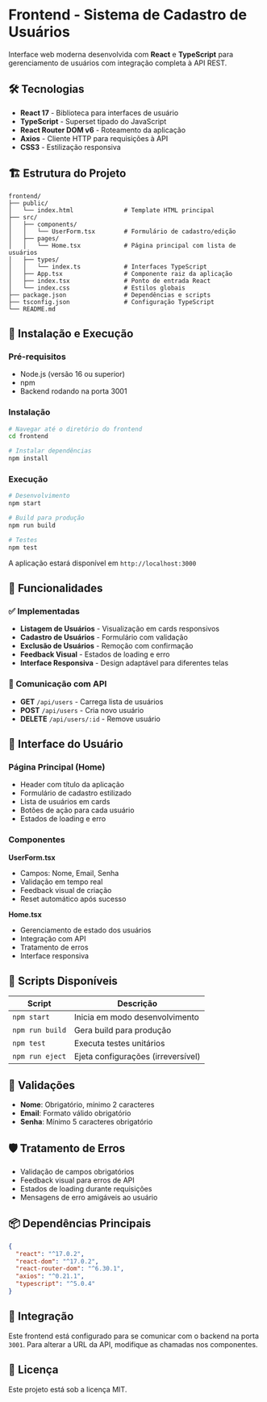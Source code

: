 # Frontend - Sistema de Cadastro de Usuários

Interface web moderna desenvolvida com **React** e **TypeScript** para gerenciamento de usuários com integração completa à API REST.

## 🛠️ Tecnologias

- **React 17** - Biblioteca para interfaces de usuário
- **TypeScript** - Superset tipado do JavaScript
- **React Router DOM v6** - Roteamento da aplicação
- **Axios** - Cliente HTTP para requisições à API
- **CSS3** - Estilização responsiva

## 🏗️ Estrutura do Projeto

```
frontend/
├── public/
│   └── index.html              # Template HTML principal
├── src/
│   ├── components/
│   │   └── UserForm.tsx        # Formulário de cadastro/edição
│   ├── pages/
│   │   └── Home.tsx            # Página principal com lista de usuários
│   ├── types/
│   │   └── index.ts            # Interfaces TypeScript
│   ├── App.tsx                 # Componente raiz da aplicação
│   ├── index.tsx               # Ponto de entrada React
│   └── index.css               # Estilos globais
├── package.json                # Dependências e scripts
├── tsconfig.json               # Configuração TypeScript
└── README.md
```

## 🚀 Instalação e Execução

### Pré-requisitos
- Node.js (versão 16 ou superior)
- npm
- Backend rodando na porta 3001

### Instalação
```bash
# Navegar até o diretório do frontend
cd frontend

# Instalar dependências
npm install
```

### Execução
```bash
# Desenvolvimento
npm start

# Build para produção
npm run build

# Testes
npm test
```

A aplicação estará disponível em `http://localhost:3000`

## 🎨 Funcionalidades

### ✅ Implementadas
- **Listagem de Usuários** - Visualização em cards responsivos
- **Cadastro de Usuários** - Formulário com validação
- **Exclusão de Usuários** - Remoção com confirmação
- **Feedback Visual** - Estados de loading e erro
- **Interface Responsiva** - Design adaptável para diferentes telas

### 🔄 Comunicação com API
- **GET** `/api/users` - Carrega lista de usuários
- **POST** `/api/users` - Cria novo usuário
- **DELETE** `/api/users/:id` - Remove usuário

## 📱 Interface do Usuário

### Página Principal (Home)
- Header com título da aplicação
- Formulário de cadastro estilizado
- Lista de usuários em cards
- Botões de ação para cada usuário
- Estados de loading e erro

### Componentes

**UserForm.tsx**
- Campos: Nome, Email, Senha
- Validação em tempo real
- Feedback visual de criação
- Reset automático após sucesso

**Home.tsx**
- Gerenciamento de estado dos usuários
- Integração com API
- Tratamento de erros
- Interface responsiva

## 🔧 Scripts Disponíveis

| Script | Descrição |
|--------|-----------|
| `npm start` | Inicia em modo desenvolvimento |
| `npm run build` | Gera build para produção |
| `npm test` | Executa testes unitários |
| `npm run eject` | Ejeta configurações (irreversível) |

## 🎯 Validações

- **Nome**: Obrigatório, mínimo 2 caracteres
- **Email**: Formato válido obrigatório
- **Senha**: Mínimo 5 caracteres obrigatório

## 🛡️ Tratamento de Erros

- Validação de campos obrigatórios
- Feedback visual para erros de API
- Estados de loading durante requisições
- Mensagens de erro amigáveis ao usuário

## 📦 Dependências Principais

```json
{
  "react": "^17.0.2",
  "react-dom": "^17.0.2",
  "react-router-dom": "^6.30.1",
  "axios": "^0.21.1",
  "typescript": "^5.0.4"
}
```

## 🔗 Integração

Este frontend está configurado para se comunicar com o backend na porta `3001`. Para alterar a URL da API, modifique as chamadas nos componentes.

## 📝 Licença

Este projeto está sob a licença MIT.